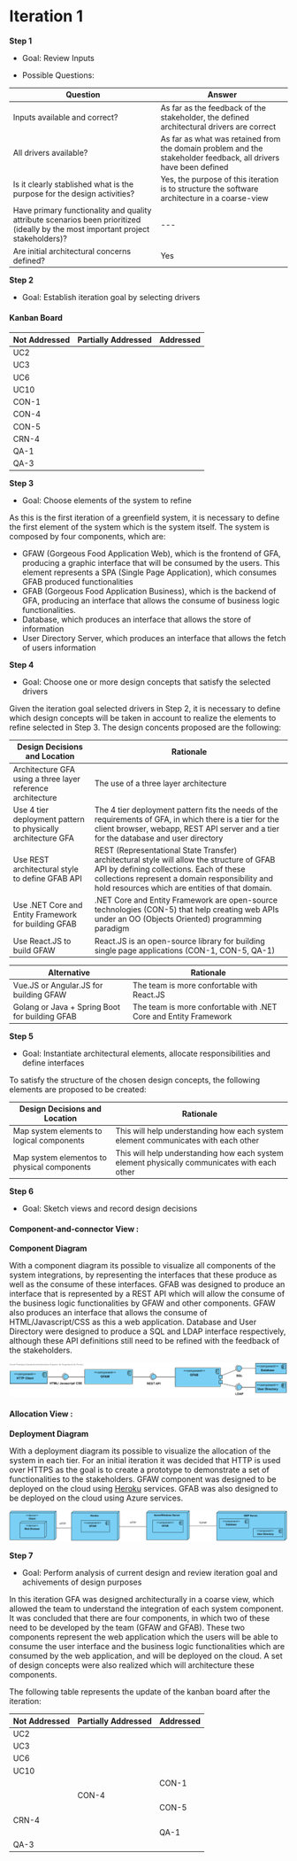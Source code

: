 # Iteration 1

**Step 1**

- Goal: Review Inputs

- Possible Questions:

|Question|Answer|
|--------|------|
|Inputs available and correct?|As far as the feedback of the stakeholder, the defined architectural drivers are correct|
|All drivers available?|As far as what was retained from the domain problem and the stakeholder feedback, all drivers have been defined|
|Is it clearly stablished what is the purpose for the design activities?|Yes, the purpose of this iteration is to structure the software architecture in a coarse-view|
|Have primary functionality and quality attribute scenarios been prioritized (ideally by the most important project stakeholders)?|---|
|Are initial architectural concerns defined?|Yes|

**Step 2**

- Goal: Establish iteration goal by selecting drivers

#### Kanban Board

| Not Addressed | Partially Addressed | Addressed |
|---------------|---------------------|-----------|
| UC2 |||
| UC3 |||
| UC6 |||
| UC10 |||
| CON-1 ||| 
| CON-4 |||
| CON-5 |||
| CRN-4 |||
| QA-1 |||
| QA-3 |||

**Step 3**

- Goal: Choose elements of the system to refine

As this is the first iteration of a greenfield system, it is necessary to define the first element of the system which is the system itself. The system is composed by four components, which are:

- GFAW (Gorgeous Food Application Web), which is the frontend of GFA, producing a graphic interface that will be consumed by the users. This element represents a SPA (Single Page Application), which consumes GFAB produced functionalities
- GFAB (Gorgeous Food Application Business), which is the backend of GFA, producing an interface that allows the consume of business logic functionalities.
- Database, which produces an interface that allows the store of information
- User Directory Server, which produces an interface that allows the fetch of users information

**Step 4**

- Goal: Choose one or more design concepts that satisfy the selected drivers

Given the iteration goal selected drivers in Step 2, it is necessary to define which design concepts will be taken in account to realize the elements to refine selected in Step 3. The design concents proposed are the following:

|Design Decisions and Location|Rationale|
|-----------------------------|---------|
|Architecture GFA using a three layer reference architecture|The use of a three layer architecture|
|Use 4 tier deployment pattern to physically architecture GFA|The 4 tier deployment pattern fits the needs of the requirements of GFA, in which there is a tier for the client browser, webapp, REST API server and a tier for the database and user directory|
|Use REST architectural style to define GFAB API|REST (Representational State Transfer) architectural style will allow the structure of GFAB API by defining collections. Each of these collections represent a domain responsibility and hold resources which are entities of that domain.|
|Use .NET Core and Entity Framework for building GFAB|.NET Core and Entity Framework are open-source technologies (CON-5) that help creating web APIs under an OO (Objects Oriented) programming paradigm|
|Use React.JS to build GFAW|React.JS is an open-source library for building single page applications (CON-1, CON-5, QA-1)|

|Alternative|Rationale|
|-----------|---------|
|Vue.JS or Angular.JS for building GFAW|The team is more confortable with React.JS|
|Golang or Java + Spring Boot for building GFAB|The team is more confortable with .NET Core and Entity Framework|

**Step 5**

- Goal: Instantiate architectural elements, allocate responsibilities and define interfaces

To satisfy the structure of the chosen design concepts, the following elements are proposed to be created:

|Design Decisions and Location|Rationale|
|-----------------------------|---------|
|Map system elements to logical components|This will help understanding how each system element communicates with each other|
|Map system elementos to physical components|This will help understanding how each system element physically communicates with each other|


**Step 6**

- Goal: Sketch views and record design decisions

#### Component-and-connector View : 

   **Component Diagram**

   With a component diagram its possible to visualize all components of the system integrations, by representing the interfaces that these produce as well as the consume of these interfaces. GFAB was designed to produce an interface that is represented by a REST API which will allow the consume of the business logic functionalities by GFAW and other components. GFAW also produces an interface that allows the consume of HTML/Javascript/CSS as this a web application. Database and User Directory were designed to produce a SQL and LDAP interface respectively, although these API definitions still need to be refined with the feedback of the stakeholders.

   ![ComponentDiagram](diagrams/component_diagram_coarse_granularity.png)

#### Allocation View :

   **Deployment Diagram**

   With a deployment diagram its possible to visualize the allocation of the system in each tier. For an initial iteration it was decided that HTTP is used over HTTPS as the goal is to create a prototype to demonstrate a set of functionalities to the stakeholders. GFAW component was designed to be deployed on the cloud using [Heroku](https://www.heroku.com) services. GFAB was also designed to be deployed on the cloud using Azure services.

   ![DeploymentDiagram](diagrams/deployment_diagram_coarse_granularity.png)

**Step 7**

- Goal: Perform analysis of current design and review iteration goal and achivements of design purposes

In this iteration GFA was designed architecturally in a coarse view, which allowed the team to understand the integration of each system component. It was concluded that there are four components, in which two of these need to be developed by the team (GFAW and GFAB). These two components represent the web application which the users will be able to consume the user interface and the business logic functionalities which are consumed by the web application, and will be deployed on the cloud. A set of design concepts were also realized which will architecture these components.

The following table represents the update of the kanban board after the iteration:

| Not Addressed | Partially Addressed | Addressed |
|---------------|---------------------|-----------|
| UC2 |||
| UC3 |||
| UC6 |||
| UC10 |||
||| CON-1 | 
|| CON-4 ||
||| CON-5 |
| CRN-4 |||
||| QA-1 |
| QA-3 |||